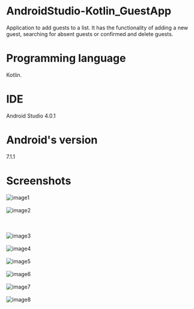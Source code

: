 # AndroidStudio-Kotlin_GuestApp
Application to add guests to a list. It has the functionality of adding a new guest, searching for absent guests or
confirmed and delete guests.

# Programming language
Kotlin.

# IDE
Android Studio 4.0.1

# Android's version
7.1.1

# Screenshots
![image1](https://user-images.githubusercontent.com/53942734/143706379-28c75273-b7ac-4757-818c-fd681bc1d8b4.png)<br></br>
![image2](https://user-images.githubusercontent.com/53942734/143706394-e0f8f6f4-1cb5-4cd7-b675-4e894a1a9044.png)<br></br><br></br>
![image3](https://user-images.githubusercontent.com/53942734/143706400-9a92322b-f1f7-4c58-970a-16ed3dabbbf8.png)<br></br>
![image4](https://user-images.githubusercontent.com/53942734/143706406-09605da4-104f-403e-83b1-a4b26e81f4af.png)<br></br>
![image5](https://user-images.githubusercontent.com/53942734/143706412-e2b4f82e-f517-4df1-9002-288e5555c16d.png)<br></br>
![image6](https://user-images.githubusercontent.com/53942734/143706417-692e185e-8d1c-4435-aa43-f8fe8e38cd63.png)<br></br>
![image7](https://user-images.githubusercontent.com/53942734/143706422-2800974c-bae7-46ba-a41d-17266c2a9c9e.png)<br></br>
![image8](https://user-images.githubusercontent.com/53942734/143706429-289ca5e4-c8d0-46f9-8c9b-bc441bc39082.png)<br></br>
